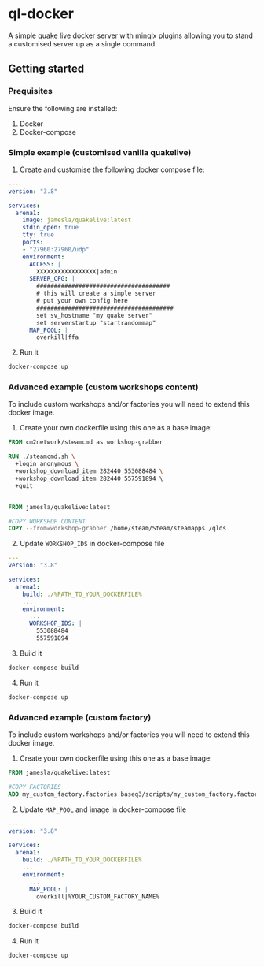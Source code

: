 # ql-docker

A simple quake live docker server with minqlx plugins allowing you to stand a customised server up as a single command.

## Getting started

### Prequisites

Ensure the following are installed:

1. Docker
2. Docker-compose

### Simple example (customised vanilla quakelive)

1. Create and customise the following docker compose file:

```yaml
---
version: "3.8"

services:
  arena1:
    image: jamesla/quakelive:latest
    stdin_open: true
    tty: true
    ports:
    - "27960:27960/udp"
    environment:
      ACCESS: |
        XXXXXXXXXXXXXXXXX|admin
      SERVER_CFG: |
        ######################################
        # this will create a simple server
        # put your own config here
        #######################################
        set sv_hostname "my quake server"
        set serverstartup "startrandommap"
      MAP_POOL: |
        overkill|ffa
```

2. Run it

```bash
docker-compose up
```

### Advanced example (custom workshops content)

To include custom workshops and/or factories you will need to extend this docker image.

1. Create your own dockerfile using this one as a base image:

```Dockerfile
FROM cm2network/steamcmd as workshop-grabber

RUN ./steamcmd.sh \
  +login anonymous \
  +workshop_download_item 282440 553088484 \ 
  +workshop_download_item 282440 557591894 \ 
  +quit


FROM jamesla/quakelive:latest

#COPY WORKSHOP CONTENT
COPY --from=workshop-grabber /home/steam/Steam/steamapps /qlds
```

2. Update `WORKSHOP_IDS` in docker-compose file

```yaml
---
version: "3.8"

services:
  arena1:
    build: ./%PATH_TO_YOUR_DOCKERFILE%
    ...
    environment:
      ...
      WORKSHOP_IDS: |
        553088484 
        557591894
```

3. Build it

```bash
docker-compose build
```

4. Run it

```bash
docker-compose up
```

### Advanced example (custom factory)

To include custom workshops and/or factories you will need to extend this docker image.

1. Create your own dockerfile using this one as a base image:

```Dockerfile
FROM jamesla/quakelive:latest

#COPY FACTORIES
ADD my_custom_factory.factories baseq3/scripts/my_custom_factory.factories
```

2. Update `MAP_POOL` and image in docker-compose file

```yaml
---
version: "3.8"

services:
  arena1:
    build: ./%PATH_TO_YOUR_DOCKERFILE%
    ...
    environment:
      ...
      MAP_POOL: |
        overkill|%YOUR_CUSTOM_FACTORY_NAME%
```
3. Build it

```bash
docker-compose build
```

4. Run it

```bash
docker-compose up
```
